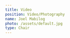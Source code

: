 ```yaml
---
title: Video
position: Video/Photography
name: Joel Mabilog
photo: /assets/default.jpg
type: Chair
---
```

